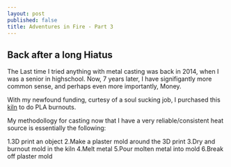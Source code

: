 ```yaml
---
layout: post
published: false
title: Adventures in Fire - Part 3
---
```

## Back after a long Hiatus

The Last time I tried anything with metal casting was back in 2014, when I was a senior in highschool. Now, 7 years later, I have signifigantly more common sense, and perhaps even more importantly, Money.

With my newfound funding, curtesy of a soul sucking job, I purchased this [kiln](https://www.amazon.com/gp/product/B07H43Q81K/ref=as_li_tl?ie=UTF8&camp=1789&creative=9325&creativeASIN=B07H43Q81K&linkCode=as2&tag=tk4210b-20&linkId=dbe018d906b437b36624f86786af3367/) to do PLA burnouts.

My methodollogy for casting now that I have a very reliable/consistent heat source is essentially the following:

1.3D print an object
2.Make a plaster mold around the 3D print
3.Dry and burnout mold in the kiln
4.Melt metal
5.Pour molten metal into mold
6.Break off plaster mold

